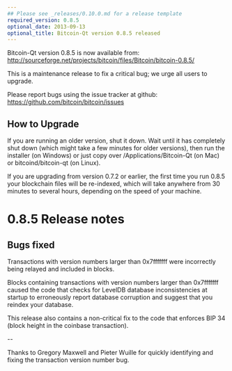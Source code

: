 ```yaml
---
## Please see _releases/0.10.0.md for a release template
required_version: 0.8.5
optional_date: 2013-09-13
optional_title: Bitcoin-Qt version 0.8.5 released
---
```

Bitcoin-Qt version 0.8.5 is now available from:
  <http://sourceforge.net/projects/bitcoin/files/Bitcoin/bitcoin-0.8.5/>

This is a maintenance release to fix a critical bug;
we urge all users to upgrade.

Please report bugs using the issue tracker at github:
  <https://github.com/bitcoin/bitcoin/issues>


How to Upgrade
--------------

If you are running an older version, shut it down. Wait
until it has completely shut down (which might take a few minutes for older
versions), then run the installer (on Windows) or just copy over
/Applications/Bitcoin-Qt (on Mac) or bitcoind/bitcoin-qt (on Linux).

If you are upgrading from version 0.7.2 or earlier, the first time you
run 0.8.5 your blockchain files will be re-indexed, which will take
anywhere from 30 minutes to several hours, depending on the speed of
your machine.

0.8.5 Release notes
===================

Bugs fixed
----------

Transactions with version numbers larger than 0x7fffffff were
incorrectly being relayed and included in blocks.

Blocks containing transactions with version numbers larger
than 0x7fffffff caused the code that checks for LevelDB database
inconsistencies at startup to erroneously report database
corruption and suggest that you reindex your database.

This release also contains a non-critical fix to the code that
enforces BIP 34 (block height in the coinbase transaction).

--

Thanks to Gregory Maxwell and Pieter Wuille for quickly
identifying and fixing the transaction version number bug.
